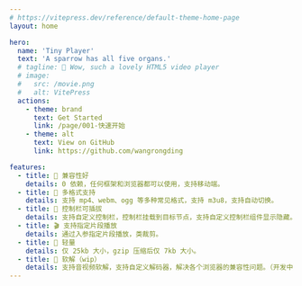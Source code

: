 ```yaml
---
# https://vitepress.dev/reference/default-theme-home-page
layout: home

hero:
  name: 'Tiny Player'
  text: 'A sparrow has all five organs.'
  # tagline: 🦄 Wow, such a lovely HTML5 video player
  # image:
  #   src: /movie.png
  #   alt: VitePress
  actions:
    - theme: brand
      text: Get Started
      link: /page/001-快速开始
    - theme: alt
      text: View on GitHub
      link: https://github.com/wangrongding

features:
  - title: 🧩 兼容性好
    details: 0 依赖，任何框架和浏览器都可以使用，支持移动端。
  - title: 🌸 多格式支持
    details: 支持 mp4、webm、ogg 等多种常见格式，支持 m3u8，支持自动切换。
  - title: 🌟 控制栏可插拔
    details: 支持自定义控制栏，控制栏挂载到目标节点，支持自定义控制栏组件显示隐藏。
  - title: 🎬 支持指定片段播放
    details: 通过入参指定片段播放，类裁剪。
  - title: 🎨 轻量
    details: 仅 25kb 大小，gzip 压缩后仅 7kb 大小。
  - title: 🥳 软解（wip）
    details: 支持音视频软解，支持自定义解码器，解决各个浏览器的兼容性问题。（开发中）
---
```

